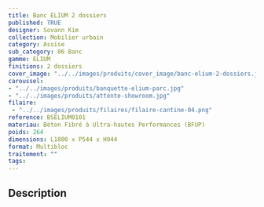 ```yaml
---
title: Banc ELIUM 2 dossiers 
published: TRUE
designer: Sovann Kim
collection: Mobilier urbain
category: Assise
sub_category: 06 Banc
gamme: ELIUM
finitions: 2 dossiers
cover_image: "../../images/produits/cover_image/banc-elium-2-dossiers.jpg"
caroussel: 
- "../../images/produits/banquette-elium-parc.jpg"
- "../../images/produits/attente-showroom.jpg"
filaire: 
 - "../../images/produits/filaires/filaire-cantine-04.png"
reference: BSELIUM0101
materiau: Béton Fibré à Ultra-hautes Performances (BFUP)
poids: 264
dimensions: L1800 x P544 x H944
format: Multibloc
traitement: ""
tags: 
---
```


## Description
